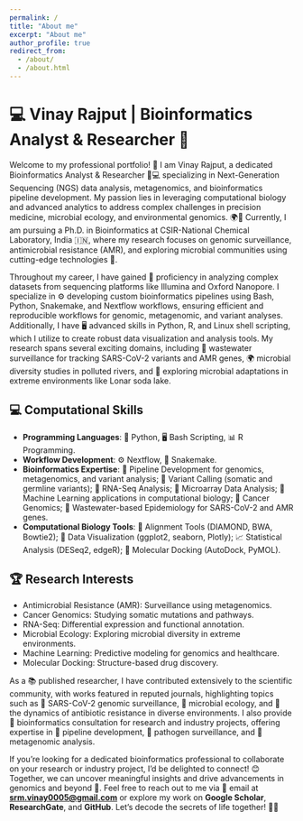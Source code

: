```yaml
---
permalink: /
title: "About me"
excerpt: "About me"
author_profile: true
redirect_from: 
  - /about/
  - /about.html
---
```


# 💻 Vinay Rajput | Bioinformatics Analyst & Researcher 🧬

Welcome to my professional portfolio! 🎉 I am Vinay Rajput, a dedicated Bioinformatics Analyst & Researcher 🔬💻 specializing in Next-Generation Sequencing (NGS) data analysis, metagenomics, and bioinformatics pipeline development. My passion lies in leveraging computational biology and advanced analytics to address complex challenges in precision medicine, microbial ecology, and environmental genomics. 🌍🧬 Currently, I am pursuing a Ph.D. in Bioinformatics at CSIR-National Chemical Laboratory, India 🇮🇳, where my research focuses on genomic surveillance, antimicrobial resistance (AMR), and exploring microbial communities using cutting-edge technologies 🚀.

Throughout my career, I have gained 💾 proficiency in analyzing complex datasets from sequencing platforms like Illumina and Oxford Nanopore. I specialize in ⚙️ developing custom bioinformatics pipelines using Bash, Python, Snakemake, and Nextflow workflows, ensuring efficient and reproducible workflows for genomic, metagenomic, and variant analyses. Additionally, I have 🖥️ advanced skills in Python, R, and Linux shell scripting, which I utilize to create robust data visualization and analysis tools. My research spans several exciting domains, including 🧪 wastewater surveillance for tracking SARS-CoV-2 variants and AMR genes, 🌍 microbial diversity studies in polluted rivers, and 🌋 exploring microbial adaptations in extreme environments like Lonar soda lake.

## 💻 Computational Skills
- **Programming Languages**: 🐍 Python, 🖥️ Bash Scripting, 📊 R Programming.
- **Workflow Development**: ⚙️ Nextflow, 🔗 Snakemake.
- **Bioinformatics Expertise**: 🔬 Pipeline Development for genomics, metagenomics, and variant analysis; 🧬 Variant Calling (somatic and germline variants); 🧪 RNA-Seq Analysis; 🧾 Microarray Data Analysis; 🤖 Machine Learning applications in computational biology; 🧠 Cancer Genomics; 🧹 Wastewater-based Epidemiology for SARS-CoV-2 and AMR genes.
- **Computational Biology Tools**: 📂 Alignment Tools (DIAMOND, BWA, Bowtie2); 📜 Data Visualization (ggplot2, seaborn, Plotly); 📈 Statistical Analysis (DESeq2, edgeR); 🧩 Molecular Docking (AutoDock, PyMOL).

## 🏆 Research Interests
- Antimicrobial Resistance (AMR): Surveillance using metagenomics.
- Cancer Genomics: Studying somatic mutations and pathways.
- RNA-Seq: Differential expression and functional annotation.
- Microbial Ecology: Exploring microbial diversity in extreme environments.
- Machine Learning: Predictive modeling for genomics and healthcare.
- Molecular Docking: Structure-based drug discovery.

As a 📚 published researcher, I have contributed extensively to the scientific community, with works featured in reputed journals, highlighting topics such as 🦠 SARS-CoV-2 genomic surveillance, 🧬 microbial ecology, and 💊 the dynamics of antibiotic resistance in diverse environments. I also provide 🤝 bioinformatics consultation for research and industry projects, offering expertise in 🔧 pipeline development, 🦠 pathogen surveillance, and 🧬 metagenomic analysis.

If you’re looking for a dedicated bioinformatics professional to collaborate on your research or industry project, I’d be delighted to connect! 😊 Together, we can uncover meaningful insights and drive advancements in genomics and beyond 🚀. Feel free to reach out to me via 📧 email at **[srm.vinay0005@gmail.com](mailto:srm.vinay0005@gmail.com)** or explore my work on **Google Scholar**, **ResearchGate**, and **GitHub**. Let’s decode the secrets of life together! 🧬✨

